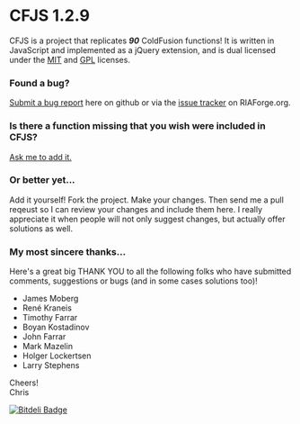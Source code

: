 CFJS 1.2.9
====

CFJS is a project that replicates _**90**_ ColdFusion functions! It is written in JavaScript and implemented as a jQuery extension, and is dual licensed under the [MIT](http://www.opensource.org/licenses/mit-license.php) and [GPL](http://www.gnu.org/licenses/gpl.html) licenses.

### Found a bug?

[Submit a bug report](https://github.com/topherj/cfjs/issues/new) here on github or via the [issue tracker](http://cfjs.riaforge.org/index.cfm?event=page.addissue) on RIAForge.org.

### Is there a function missing that you wish were included in CFJS?

[Ask me to add it.](http://cfjs.riaforge.org/index.cfm?event=page.projectcontact)

### Or better yet...

Add it yourself! Fork the project. Make your changes. Then send me a pull reqeust so I can review your changes and include them here. I really appreciate it when people will not only suggest changes, but actually offer solutions as well. 

### My most sincere thanks...

Here's a great big THANK YOU to all the following folks who have submitted comments, suggestions or bugs (and in some cases solutions too)!

* James Moberg
* René Kraneis
* Timothy Farrar
* Boyan Kostadinov
* John Farrar
* Mark Mazelin
* Holger Lockertsen
* Larry Stephens

Cheers!<br />
Chris 

[![Bitdeli Badge](https://d2weczhvl823v0.cloudfront.net/topherj/cfjs/trend.png)](https://bitdeli.com/free "Bitdeli Badge")
